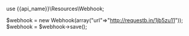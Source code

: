 use {{api_name}}\Resources\Webhook;

$webhook = new Webhook(array("url"=>"http://requestb.in/1jb5zu11"));
$webhook = $webhook->save();


